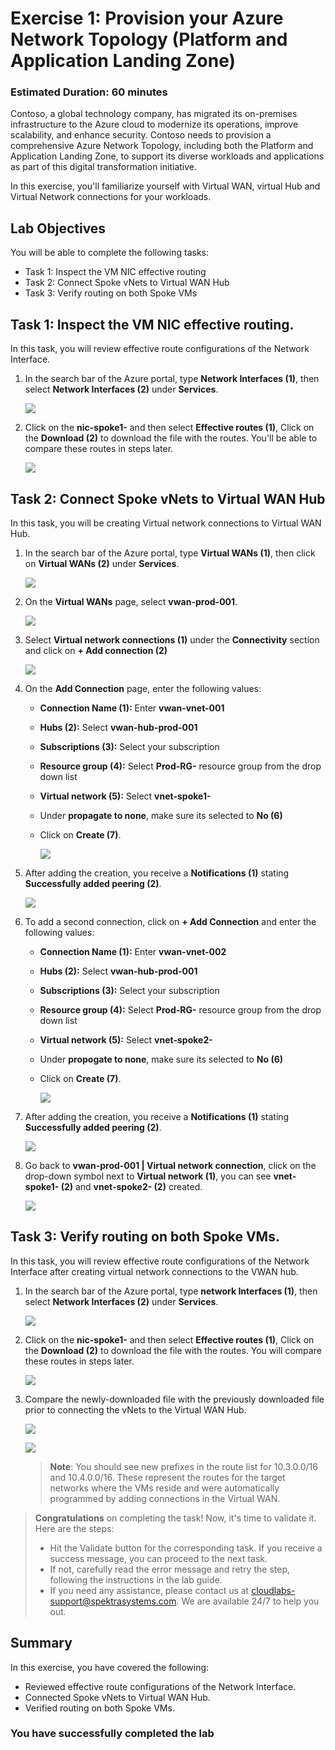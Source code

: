 # Exercise 1: Provision your Azure Network Topology (Platform and Application Landing Zone)

### Estimated Duration: 60 minutes

Contoso, a global technology company, has migrated its on-premises infrastructure to the Azure cloud to modernize its operations, improve scalability, and enhance security. Contoso needs to provision a comprehensive Azure Network Topology, including both the Platform and Application Landing Zone, to support its diverse workloads and applications as part of this digital transformation initiative.

In this exercise, you'll familiarize yourself with Virtual WAN, virtual Hub and Virtual Network connections for your workloads.

## Lab Objectives

You will be able to complete the following tasks:

- Task 1: Inspect the VM NIC effective routing
- Task 2: Connect Spoke vNets to Virtual WAN Hub
- Task 3: Verify routing on both Spoke VMs
  
## Task 1: Inspect the VM NIC effective routing. 

In this task, you will review effective route configurations of the Network Interface.

1. In the search bar of the Azure portal, type **Network Interfaces (1)**, then select **Network Interfaces (2)** under **Services**.

     ![](./Media/102-ex2-1.png)
     
1. Click on the **nic-spoke1-<inject key="DeploymentID" enableCopy="false"/>** and then select **Effective routes (1)**, Click on the **Download (2)** to download the file with the routes. You'll be able to compare these routes in steps later.

    ![](./Media/102-ex2-2.png)
 
## Task 2: Connect Spoke vNets to Virtual WAN Hub

In this task, you will be creating Virtual network connections to Virtual WAN Hub.

1. In the search bar of the Azure portal, type **Virtual WANs (1)**, then click on **Virtual WANs (2)** under **Services**.

      ![](./Media/102-ex2-3.png) 

11. On the **Virtual WANs** page, select **vwan-prod-001**.

      ![](./Media/102-ex2-4.png)

13. Select **Virtual network connections (1)** under the **Connectivity** section and click on **+ Add connection (2)**

      ![](./Media/102-ex2-5.png)

14. On the **Add Connection** page, enter the following values:

    - **Connection Name (1):** Enter **vwan-vnet-001**

    - **Hubs (2):** Select **vwan-hub-prod-001**

    - **Subscriptions (3):** Select your subscription
    
    - **Resource group (4):** Select **Prod-RG-<inject key="DeploymentID" enableCopy="false"/>** resource group from the drop down list

    - **Virtual network (5):** Select **vnet-spoke1-<inject key="DeploymentID" enableCopy="false"/>**
    - Under **propagate to none**, make sure its selected to **No (6)**
    - Click on **Create (7)**.

        ![](./Media/102-ex2-6.png)

15. After adding the creation, you receive a **Notifications (1)** stating **Successfully added peering (2)**.

    ![](./Media/102-ex2-7.png)

16. To add a second connection, click on **+ Add Connection** and enter the following values:

     - **Connection Name (1):** Enter **vwan-vnet-002**

     - **Hubs (2):** Select **vwan-hub-prod-001**

     - **Subscriptions (3):** Select your subscription
    
     - **Resource group (4):** Select **Prod-RG-<inject key="DeploymentID" enableCopy="false"/>** resource group from the drop down list

     - **Virtual network (5):** Select **vnet-spoke2-<inject key="DeploymentID" enableCopy="false"/>**
       
     - Under **propogate to none**, make sure its selected to **No (6)**
       
     - Click on **Create (7)**.
    
          ![](./Media/102-ex2-8.png)

1. After adding the creation, you receive a **Notifications (1)** stating **Successfully added peering (2)**.

     ![](./Media/102-ex2-9.png)

1. Go back to **vwan-prod-001 | Virtual network connection**, click on the drop-down symbol next to **Virtual network (1)**, you can see **vnet-spoke1-<inject key="DeploymentID" enableCopy="false"/> (2)** and **vnet-spoke2-<inject key="DeploymentID" enableCopy="false"/> (2)** created.

    ![](./Media/102-ex2-10.png)

## Task 3: Verify routing on both Spoke VMs.

In this task, you will review effective route configurations of the Network Interface after creating virtual network connections to the VWAN hub.

1. In the search bar of the Azure portal, type **network Interfaces (1)**, then select **Network Interfaces (2)** under **Services**.

     ![](./Media/102-ex2-1.png)
     
1. Click on the **nic-spoke1-<inject key="DeploymentID" enableCopy="false"/>** and then select **Effective routes (1)**, Click on the **Download (2)** to download the file with the routes. You will compare these routes in steps later.

     ![](./Media/102-ex2-2.png)

1. Compare the newly-downloaded file with the previously downloaded file prior to connecting the vNets to the Virtual WAN Hub. 

     ![](./Media/102-ex2-12.png)
     
     ![](./Media/102-ex2-11.png)

   >**Note**: You should see new prefixes in the route list for 10.3.0.0/16 and 10.4.0.0/16. These represent the routes for the target networks where the VMs reside and were automatically programmed by adding connections in the Virtual WAN.
   
<validation step="a9ce833d-ef25-4714-9d72-1dcacc42bfc1" />

> **Congratulations** on completing the task! Now, it's time to validate it. Here are the steps:
> - Hit the Validate button for the corresponding task. If you receive a success message, you can proceed to the next task.
> - If not, carefully read the error message and retry the step, following the instructions in the lab guide. 
> - If you need any assistance, please contact us at cloudlabs-support@spektrasystems.com. We are available 24/7 to help you out.   

## Summary

In this exercise, you have covered the following:

- Reviewed effective route configurations of the Network Interface.
- Connected Spoke vNets to Virtual WAN Hub.
- Verified routing on both Spoke VMs.

### You have successfully completed the lab

